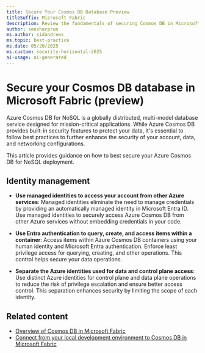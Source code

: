 ```yaml
---
title: Secure Your Cosmos DB Database Preview
titleSuffix: Microsoft Fabric
description: Review the fundamentals of securing Cosmos DB in Microsoft Fabric from the perspective of data security.
author: seesharprun
ms.author: sidandrews
ms.topic: best-practice
ms.date: 05/20/2025
ms.custom: security-horizontal-2025
ai-usage: ai-generated
---
```


# Secure your Cosmos DB database in Microsoft Fabric (preview)

Azure Cosmos DB for NoSQL is a globally distributed, multi-model database service designed for mission-critical applications. While Azure Cosmos DB provides built-in security features to protect your data, it's essential to follow best practices to further enhance the security of your account, data, and networking configurations.

This article provides guidance on how to best secure your Azure Cosmos DB for NoSQL deployment.

## Identity management

- **Use managed identities to access your account from other Azure services**: Managed identities eliminate the need to manage credentials by providing an automatically managed identity in Microsoft Entra ID. Use managed identities to securely access Azure Cosmos DB from other Azure services without embedding credentials in your code.

- **Use Entra authentication to query, create, and access items within a container**: Access items within Azure Cosmos DB containers using your human identity and Microsoft Entra authentication. Enforce least privilege access for querying, creating, and other operations. This control helps secure your data operations.

- **Separate the Azure identities used for data and control plane access**: Use distinct Azure identities for control plane and data plane operations to reduce the risk of privilege escalation and ensure better access control. This separation enhances security by limiting the scope of each identity.

## Related content

- [Overview of Cosmos DB in Microsoft Fabric](overview.md)
- [Connect from your local development environment to Cosmos DB in Microsoft Fabric](how-to-connect-development.md)

